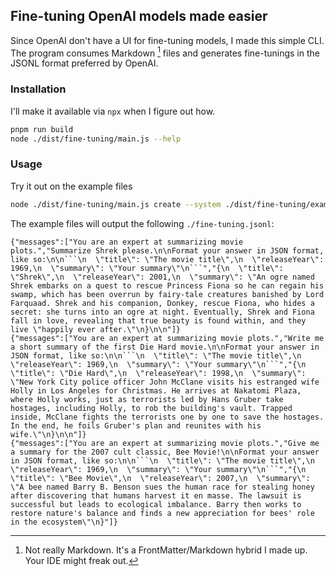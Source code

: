 ## Fine-tuning OpenAI models made easier
Since OpenAI don't have a UI for fine-tuning models, I made this simple CLI.
The program consumes Markdown [^1] files and generates fine-tunings in the JSONL format preferred by OpenAI.

[^1]: Not really Markdown. It's a FrontMatter/Markdown hybrid I made up. Your IDE might freak out.


### Installation

I'll make it available via `npx` when I figure out how.


```sh
pnpm run build
node ./dist/fine-tuning/main.js --help

```

### Usage

Try it out on the example files


```sh
node ./dist/fine-tuning/main.js create --system ./dist/fine-tuning/example/system.md --completions ./dist/fine-tuning/example/completions.md --appendix ./dist/fine-tuning/example/user-appendix.md --out ./
```

The example files will output the following `./fine-tuning.jsonl`:

```jsonl
{"messages":["You are an expert at summarizing movie plots.","Summarize Shrek please.\n\nFormat your answer in JSON format, like so:\n\n```\n  \"title\": \"The movie title\",\n  \"releaseYear\": 1969,\n  \"summary\": \"Your summary\"\n```","{\n  \"title\": \"Shrek\",\n  \"releaseYear\": 2001,\n  \"summary\": \"An ogre named Shrek embarks on a quest to rescue Princess Fiona so he can regain his swamp, which has been overrun by fairy-tale creatures banished by Lord Farquaad. Shrek and his companion, Donkey, rescue Fiona, who hides a secret: she turns into an ogre at night. Eventually, Shrek and Fiona fall in love, revealing that true beauty is found within, and they live \"happily ever after.\"\n}\n\n"]}
{"messages":["You are an expert at summarizing movie plots.","Write me a short summary of the first Die Hard movie.\n\nFormat your answer in JSON format, like so:\n\n```\n  \"title\": \"The movie title\",\n  \"releaseYear\": 1969,\n  \"summary\": \"Your summary\"\n```","{\n  \"title\": \"Die Hard\",\n  \"releaseYear\": 1998,\n  \"summary\": \"New York City police officer John McClane visits his estranged wife Holly in Los Angeles for Christmas. He arrives at Nakatomi Plaza, where Holly works, just as terrorists led by Hans Gruber take hostages, including Holly, to rob the building's vault. Trapped inside, McClane fights the terrorists one by one to save the hostages. In the end, he foils Gruber's plan and reunites with his wife.\"\n}\n\n"]}
{"messages":["You are an expert at summarizing movie plots.","Give me a summary for the 2007 cult classic, Bee Movie!\n\nFormat your answer in JSON format, like so:\n\n```\n  \"title\": \"The movie title\",\n  \"releaseYear\": 1969,\n  \"summary\": \"Your summary\"\n```","{\n  \"title\": \"Bee Movie\",\n  \"releaseYear\": 2007,\n  \"summary\": \"A bee named Barry B. Benson sues the human race for stealing honey after discovering that humans harvest it en masse. The lawsuit is successful but leads to ecological imbalance. Barry then works to restore nature's balance and finds a new appreciation for bees' role in the ecosystem\"\n}"]}
```

